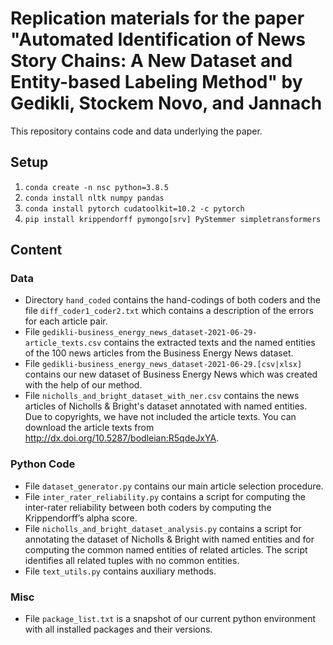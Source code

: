 # Replication materials for the paper "Automated Identification of News Story Chains: A New Dataset and Entity-based Labeling Method" by Gedikli, Stockem Novo, and Jannach

This repository contains code and data underlying the paper.

## Setup

1. `conda create -n nsc python=3.8.5`
2. `conda install nltk numpy pandas`
3. `conda install pytorch cudatoolkit=10.2 -c pytorch`
4. `pip install krippendorff pymongo[srv] PyStemmer simpletransformers`

## Content

### Data

* Directory `hand_coded` contains the hand-codings of both coders and the file `diff_coder1_coder2.txt` which contains a description of the errors for each article pair.
* File `gedikli-business_energy_news_dataset-2021-06-29-article_texts.csv` contains the extracted texts and the named entities of the 100 news articles from the Business Energy News dataset.
* File `gedikli-business_energy_news_dataset-2021-06-29.[csv|xlsx]` contains our new dataset of Business Energy News which was created with the help of our method.
* File `nicholls_and_bright_dataset_with_ner.csv` contains the news articles of Nicholls & Bright's dataset annotated with named entities. Due to copyrights, we have not included the article texts. You can download the article texts from http://dx.doi.org/10.5287/bodleian:R5qdeJxYA.

### Python Code

* File `dataset_generator.py` contains our main article selection procedure.
* File `inter_rater_reliability.py` contains a script for computing the inter-rater reliability between both coders by computing the Krippendorff’s alpha score.
* File `nicholls_and_bright_dataset_analysis.py` contains a script for annotating the dataset of Nicholls & Bright with named entities and for computing the common named entities of related articles. The script identifies all related tuples with no common entities.
* File `text_utils.py` contains auxiliary methods.

### Misc

* File `package_list.txt` is a snapshot of our current python environment with all installed packages and their versions.
